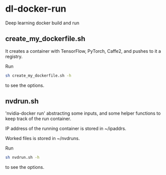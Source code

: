# dl-docker-run
Deep learning docker build and run

## create_my_dockerfile.sh
It creates a container with TensorFlow, PyTorch, Caffe2, and pushes to it a registry.

Run 
```bash
sh create_my_dockerfile.sh -h
```
to see the options.

## nvdrun.sh
'nvidia-docker run' abstracting some inputs, and some helper functions to keep track of the run container.

IP address of the running container is stored in ~/ipaddrs.

Worked files is stored in ~/nvdruns.

Run 
```bash
sh nvdrun.sh -h
```
to see the options.
